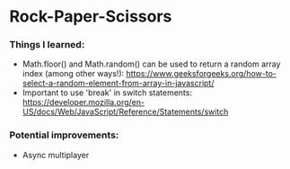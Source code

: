 # Rock-Paper-Scissors

### Things I learned:

- Math.floor() and Math.random() can be used to return a random array index (among other ways!): https://www.geeksforgeeks.org/how-to-select-a-random-element-from-array-in-javascript/
- Important to use 'break' in switch statements: https://developer.mozilla.org/en-US/docs/Web/JavaScript/Reference/Statements/switch

### Potential improvements:

- Async multiplayer
